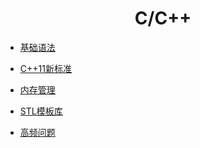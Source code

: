 <h1 align="center">C/C++</h1>


- <font style="font-weight:normal; color:#4169E1;text-decoration:underline;">[基础语法](./docs/Knowledge/C++/基础语法/基础语法/b-1C++基础.md)</font>


- <font style="font-weight:normal; color:#4169E1;text-decoration:underline;">[C++11新标准](./docs/Knowledge/C++/C++11新标准/b-2C++11新标准.md)</font>


- <font style="font-weight:normal; color:#4169E1;text-decoration:underline;">[内存管理](./docs/Knowledge/C++/内存管理/b-4C++内存管理.md)</font>


- <font style="font-weight:normal; color:#4169E1;text-decoration:underline;">[STL模板库](./docs/Knowledge/C++/STL模板库/b-3STL模板库.md)</font>

- <font style="font-weight:normal; color:#4169E1;text-decoration:underline;">[高频问题](./docs/Knowledge/C++/其余问题/b-5高频问题.md)</font>

